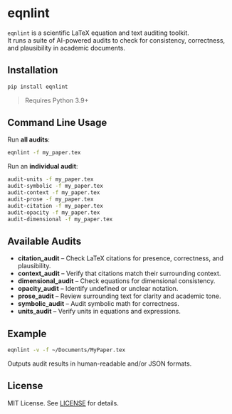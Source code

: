 # eqnlint

`eqnlint` is a scientific LaTeX equation and text auditing toolkit.  
It runs a suite of AI-powered audits to check for consistency, correctness, and plausibility in academic documents.

## Installation

```bash
pip install eqnlint
```

> Requires Python 3.9+

## Command Line Usage

Run **all audits**:

```bash
eqnlint -f my_paper.tex
```

Run an **individual audit**:

```bash
audit-units -f my_paper.tex
audit-symbolic -f my_paper.tex
audit-context -f my_paper.tex
audit-prose -f my_paper.tex
audit-citation -f my_paper.tex
audit-opacity -f my_paper.tex
audit-dimensional -f my_paper.tex
```

## Available Audits

- **citation_audit** – Check LaTeX citations for presence, correctness, and plausibility.
- **context_audit** – Verify that citations match their surrounding context.
- **dimensional_audit** – Check equations for dimensional consistency.
- **opacity_audit** – Identify undefined or unclear notation.
- **prose_audit** – Review surrounding text for clarity and academic tone.
- **symbolic_audit** – Audit symbolic math for correctness.
- **units_audit** – Verify units in equations and expressions.

## Example

```bash
eqnlint -v -f ~/Documents/MyPaper.tex
```

Outputs audit results in human-readable and/or JSON formats.

## License

MIT License. See [LICENSE](LICENSE) for details.
